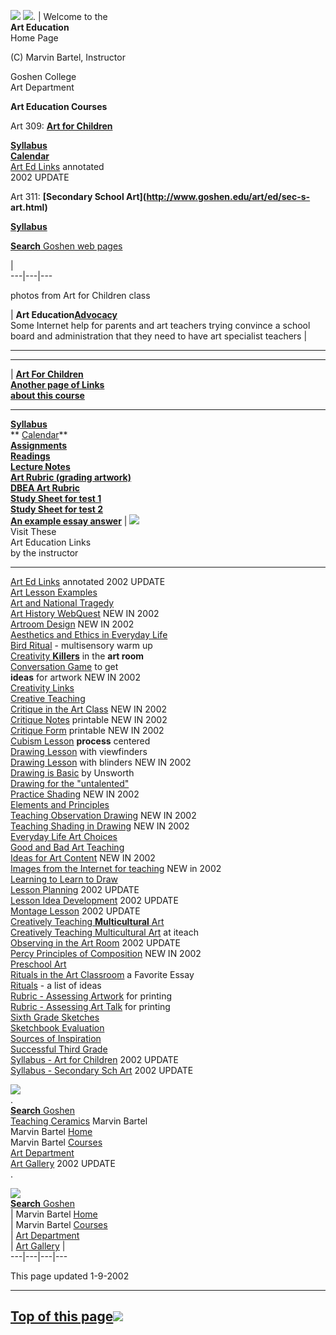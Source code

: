   [![](gcbannerwseal.gif)](http://www.goshen.edu/) ![](WCstudio.jpg). |
Welcome to the  
**Art Education**  
Home Page

(C) Marvin Bartel, Instructor  


Goshen College  
Art Department

**Art Education Courses**

Art 309: **[Art for
Children](http://www.goshen.edu/art/ed/art4children.html)**

**[Syllabus](http://www.goshen.edu/art/ed/309Syl.html)**  
**[Calendar](http://www.goshen.edu/art/ed/309Cal.html)**  
[Art Ed Links](http://www.goshen.edu/art/ed/art-ed-links.html)   annotated  
2002 UPDATE

Art 311: **[Secondary School Art](http://www.goshen.edu/art/ed/sec-s-
art.html)**

**[Syllabus](http://www.goshen.edu/art/ed/311s99.html)**  


[**Search** Goshen web pages](http://www.goshen.edu/search/)

  
  |  
---|---|---  
  
 photos from Art for Children class

| **Art Education[Advocacy](http://www.goshen.edu/art/ed/help.html)**  
Some Internet help for parents and art teachers trying convince a school board
and administration that they need to have art specialist teachers |  
  
* * *  
  
---  
|  **[Art For Children](http://www.goshen.edu/art/ed/art4children.html)**  
**[Another page of  Links](http://www.goshen.edu/art/ed/art-ed-links.html)**  
**[about this course](http://www.goshen.edu/art/ed/art-ed-links.html)**  

* * *

  
**[Syllabus](http://www.goshen.edu/art/ed/309Syl.html)**  
** [Calendar](http://www.goshen.edu/art/ed/309Cal.html)**  
**[Assignments](http://www.goshen.edu/art/ed/309assig.html)**  
**[Readings](http://www.goshen.edu/art/ed/BIBLI2.html)**  
**[Lecture Notes](http://www.goshen.edu/art/ed/lects1.htm)**  
  **[Art Rubric (grading
artwork)](http://www.goshen.edu/art/ed/rubric2.html)**  
**[DBEA Art Rubric ](http://www.goshen.edu/art/ed/rubric3.html)**  
**[Study Sheet for test 1](http://www.goshen.edu/art/ed/stdypg1.html)**  
**[Study Sheet for test 2](http://www.goshen.edu/art/ed/stdypg2.html)**  
**[An example essay answer](http://www.goshen.edu/art/ed/answer.html)** |
![](brthr.GIF)  
Visit These  
Art Education Links  
by the instructor

********************  
[Art Ed Links](http://www.goshen.edu/art/ed/art-ed-links.html)  annotated
2002 UPDATE  
[Art Lesson Examples](http://www.goshen.edu/%7Emarvinpb/lessons/lessons.html)  
[Art and National Tragedy](http://www.goshen.edu/art/ed/non-violence.html)  
[Art History WebQuest](http://www.goshen.edu/art/ed/art-history-webquest.html)
NEW IN 2002  
[Artroom Design](http://www.goshen.edu/art/ed/artroom.html)  NEW IN 2002  
[Aesthetics and Ethics in Everyday
Life](http://www.goshen.edu/art/ed/housetor.html)  
[Bird Ritual](http://www.goshen.edu/art/ed/Bird.html) \- multisensory warm up  
[Creativity **Killers**](http://www.goshen.edu/art/ed/creativitykillers.html)
in the **art room**  
[Conversation Game](http://www.goshen.edu/art/ed/self.html) to get  
**ideas** for artwork NEW IN 2002  
[Creativity Links](http://www.goshen.edu/art/ed/creativitylinks.html)  
[Creative Teaching](http://www.goshen.edu/~marvinpb/arted/tc.html)  
[Critique in the Art Class](http://www.goshen.edu/art/ed/critique1.html)  NEW
IN 2002  
[Critique Notes](http://www.goshen.edu/art/ed/critique-page-2.html) printable
NEW IN 2002  
[Critique Form](http://www.goshen.edu/art/ed/critiqueform.html) printable NEW
IN 2002  
[Cubism Lesson](http://www.goshen.edu/~marvinpb/lessons/cubism.html)
**process** centered  
[Drawing Lesson](http://www.goshen.edu/art/ed/westv.html) with viewfinders  
[Drawing Lesson](http://www.goshen.edu/~marvinpb/lessons/rabbit.html) with
blinders   NEW IN 2002  
[Drawing is Basic](http://www.goshen.edu/art/ed/drawingisbasic.html) by
Unsworth  
[Drawing for the "untalented"](http://www.goshen.edu/art/ed/talent.html)  
[Practice Shading](http://www.goshen.edu/art/ed/shading.html) NEW IN 2002  
[Elements and Principles](http://www.goshen.edu/art/ed/Compose.htm)  
[Teaching Observation Drawing](http://www.goshen.edu/art/ed/draw.html)  NEW IN
2002  
[Teaching Shading in Drawing](http://www.goshen.edu/art/ed/shading.html)  NEW
IN 2002  
[Everyday Life Art Choices](http://www.goshen.edu/art/ed/housetor.html)  
[Good and Bad Art Teaching](http://www.goshen.edu/art/ed/answer.html)  
[Ideas for Art Content](http://www.goshen.edu/art/ed/self.html)  NEW IN 2002  
[Images from the Internet for
teaching](http://www.goshen.edu/art/ed/images.html) NEW in 2002  
[Learning to Learn to Draw](http://www.goshen.edu/art/ed/westv.html)  
[Lesson Planning](http://www.goshen.edu/art/ed/artlsn.html)  2002 UPDATE  
[Lesson Idea Development](http://www.goshen.edu/art/ed/LesnIdea.html)  2002
UPDATE  
[Montage Lesson](http://www.goshen.edu/art/ed/Montage.html)  2002 UPDATE  
[Creatively Teaching **Multicultural**
Art](http://www.goshen.edu/art/ed/multiculturalart.html)  
[Creatively Teaching Multicultural
Art](http://www.iteachnet.org/~david/oct_30_2000_marvin_bartel_multiculturalart.html)
at iteach  
[Observing in the Art Room](http://www.goshen.edu/art/ed/observ.htm) 2002
UPDATE  
[Percy Principles of Composition](http://www.goshen.edu/art/ed/percy1.html)
NEW IN 2002  
[Preschool Art](http://www.goshen.edu/art/ed/let2pre.htm)  
[Rituals in the Art Classroom](http://www.goshen.edu/art/ed/ritual.html) a
Favorite Essay  
[Rituals](http://www.goshen.edu/art/ed/d-list.html) \- a list of ideas  
[Rubric \- Assessing Artwork](http://www.goshen.edu/art/ed/rubric2.html) for
printing  
[Rubric \- Assessing Art Talk](http://www.goshen.edu/art/ed/rubric3.html) for
printing  
[Sixth Grade Sketches](http://www.goshen.edu/art/ed/young.html)  
[Sketchbook Evaluation](http://www.goshen.edu/art/ed/sketch.html)  
[Sources of Inspiration](http://www.goshen.edu/art/ed/quest4o.htm)  
[Successful Third Grade](http://www.goshen.edu/art/ed/honey.html)  
[Syllabus \- Art for Children](http://www.goshen.edu/art/ed/309Syl.html)  2002
UPDATE  
[Syllabus \- Secondary Sch Art](http://www.goshen.edu/art/ed/311s99.html)
2002 UPDATE

[![](gcbannerwseal.gif)](http://www.goshen.edu/)  
.  
[**Search** Goshen](http://www.goshen.edu/search/)  
[Teaching Ceramics](http://www.goshen.edu/art/DeptPgs/CerLinks.htm) Marvin
Bartel  
  Marvin Bartel [Home](http://www.goshen.edu/~marvinpb/MB_Home.htm)  
  Marvin Bartel [Courses](http://www.goshen.edu/~marvinpb/MB_Cours.htm)  
  [Art Department](http://www.goshen.edu/art/DeptPgs/ArtDHome.htm)  
  [Art Gallery](http://www.goshen.edu/art/exhsch3.htm)   2002 UPDATE  
.

[![](gcbannerwseal.gif)](http://www.goshen.edu/)  
[**Search** Goshen](http://www.goshen.edu/search/)  
|  Marvin Bartel [Home](http://www.goshen.edu/~marvinpb/MB_Home.htm)  
|  Marvin Bartel [Courses](http://www.goshen.edu/~marvinpb/MB_Cours.htm)  
|  [Art Department](http://www.goshen.edu/art/DeptPgs/ArtDHome.htm)  
|  [Art Gallery](http://www.goshen.edu/art/exhsch3.htm) |  
---|---|---|---  
  
This page updated 1-9-2002

* * *

[                          Top of this
page](http://www.goshen.edu/art/ed/A4Contnt.htm)[![](ArtLink.gif)](http://www.goshen.edu/art/DeptPgs/ArtDHome.htm)  
---

